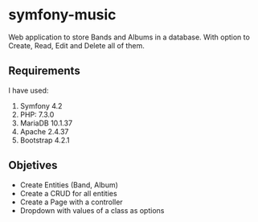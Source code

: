 symfony-music
=============

Web application to store Bands and Albums in a database. 
With option to Create, Read, Edit and Delete all of them.

## Requirements

I have used:

1. Symfony 4.2
2. PHP: 7.3.0
3. MariaDB 10.1.37
4. Apache 2.4.37
5. Bootstrap 4.2.1

## Objetives
- Create Entities (Band, Album)
- Create a CRUD for all entities
- Create a Page with a controller
- Dropdown with values of a class as options
